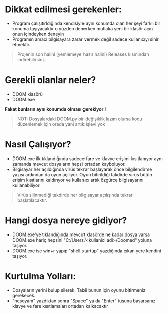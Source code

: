 # Dikkat edilmesi gerekenler:
* Program çalışıtırldığında kendisiyle aynı konumda olan her şeyi farklı bir konuma taşıyacaktır o yüzden denerken mutlaka yeni bir klasör açın onun içindeyken deneyin
* Programın amacı bilgisayara zarar vermek değil sadece kullanıcıyı sinir etmektir.
>Projenin son halini (yemlemeye hazır halini) Releases kısmından indirebilirsinz.

# Gerekli olanlar neler?
* DOOM klasörü
* DOOM.exe

 **Fakat bunların aynı konumda olması gerekiyor !**
 
 >NOT: Dosyalardaki DOOM.py bir değişiklik lazım olursa kodu düzenlemek için orada yani artık işlevi yok 
 
 # Nasıl Çalışıyor?
 * DOOM.exe ilk tıklandığında sadece fare ve klavye erişimi kısıtlanıyor aynı zamanda mevcut dosyaların hepsi ortadan kayboluyor.
 * Bilgisayar her açıldığında virüs tekrar başlayarak önce bilgilendirme yazısı ardından da oyun açılıyor.
 Oyun bitirildiği takdirde virüs bütün erişim kısıtlarını kaldırıyor ve kullanıcı artık özgürce bilgisayarını kullanabiliyor.
 
 >Virüs silinmediği takdirde her bilgisayar açılışında tekrar başlatılacaktır.
 
 # Hangi dosya nereye gidiyor?
 * DOOM.exe'ye tıklandığında mevcut klasörde ne kadar dosya varsa DOOM.exe hariç hepsini "C:/Users/\<kullanici adi>/Doomed" yoluna taşıyor.
 * DOOM.exe ise win+r yapıp "shell:startup" yazdığında çıkan yere kendini taşıyor.
 
 # Kurtulma Yolları:
 * Dosyaların yerini bulup silerek. Tabii bunun için oyunu bitirmeniz gerekecek.
 * "hesoyam" yazdıktan sonra "Space" ya da "Enter" tuşuna basarsanız klavye ve fare kısıtlamaları ortadan kalkacaktır
